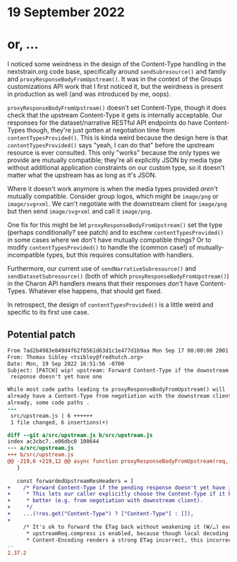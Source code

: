 # 19 September 2022
# or, …

I noticed some weirdness in the design of the Content-Type handling in the
nextstrain.org code base, specifically around `sendSubresource()` and family
and `proxyResponseBodyFromUpstream()`.  It was in the context of the Groups
customizations API work that I first noticed it, but the weirdness is present
in production as well (and was introduced by me, oops).

`proxyResponseBodyFromUpstream()` doesn't set Content-Type, though it does
check that the upstream Content-Type it gets is internally acceptable.  Our
responses for the dataset/narrative RESTful API endpoints do have Content-Types
though, they're just gotten at negotiation time from `contentTypesProvided()`.
This is kinda weird because the design here is that `contentTypesProvided()`
says "yeah, I can do that" before the upstream resource is ever consulted.
This only "works" because the only types we provide are mutually compatible;
they're all explicitly JSON by media type without additional application
constraints on our custom type, so it doesn't matter what the upstream has as
long as it's JSON.

Where it doesn't work anymore is when the media types provided _aren't_
mutually compatible.  Consider group logos, which might be `image/png` or
`image/svg+xml`.  We can't negotiate with the downstream client for `image/png`
but then send `image/svg+xml` and call it `image/png`.

One fix for this might be let `proxyResponseBodyFromUpstream()` set the type
(perhaps conditionally? see patch) and to eschew `contentTypesProvided()` in
some cases where we don't have mutually compatible things?  Or to modify
`contentTypesProvided()` to handle the (common case!) of mutually-incompatible
types, but this requires consultation with handlers.

Furthermore, our current use of `sendNarrativeSubresource()` and
`sendDatasetSubresource()` (both of which `proxyResponseBodyFromUpstream()`) in
the Charon API handlers means that their responses _don't_ have Content-Types.
Whatever else happens, that should get fixed.

In retrospect, the design of `contentTypesProvided()` is a little weird and
specific to its first use case.

## Potential patch

```patch
From 7ad2b4983e849d4f62f8561d63d1c1e477d1b9aa Mon Sep 17 00:00:00 2001
From: Thomas Sibley <tsibley@fredhutch.org>
Date: Mon, 19 Sep 2022 16:51:56 -0700
Subject: [PATCH] wip! upstream: Forward Content-Type if the downstream
 response doesn't yet have one

While most code paths leading to proxyResponseBodyFromUpstream() will
already have a Content-Type from negotiation with the downstream client
already, some code paths .
---
 src/upstream.js | 6 ++++++
 1 file changed, 6 insertions(+)

diff --git a/src/upstream.js b/src/upstream.js
index ac3cbc7..e06dbc0 100644
--- a/src/upstream.js
+++ b/src/upstream.js
@@ -219,6 +219,12 @@ async function proxyResponseBodyFromUpstream(req, res, upstreamReq) {
   }
 
   const forwardedUpstreamResHeaders = [
+    /* Forward Content-Type if the pending response doesn't yet have it set.
+     * This lets our caller explicitly choose the Content-Type if it knows
+     * better (e.g. from negotiation with downstream client).
+     */
+    ...(!res.get("Content-Type") ? ["Content-Type"] : []),
+
     /* It's ok to forward the ETag back without weakening it (W/…) even if
      * upstreamReq.compress is enabled, because though local decoding of the
      * Content-Encoding renders a strong ETag incorrect, this incorrectness
-- 
2.37.2
```

